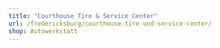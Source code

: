 ```yaml
---
title: "Courthouse Tire & Service Center"
url: /fredericksburg/courthouse-tire-und-service-center/
shop: Autowerkstatt
---
```

